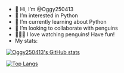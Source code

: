 - 👋 Hi, I’m @Oggy250413
- 👀 I’m interested in Python
- 🌱 I’m currently learning about Python
- 💞️ I’m looking to collaborate with penguins
- 🌱🌱🌱 I love watching penguins! Have fun!
- My stats:


[![Oggy250413's GitHub stats](https://github-readme-stats.vercel.app/api?username=Oggy250413)](https://github.com/anuraghazra/github-readme-stats)

[![Top Langs](https://github-readme-stats.vercel.app/api/top-langs/?username=Oggy250413)](https://github.com/anuraghazra/github-readme-stats)
